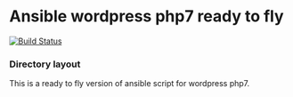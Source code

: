 Ansible wordpress php7 ready to fly
===

[![Build Status](https://travis-ci.org/FinalCoffee/ansible-wordpress-ready-to-fly.svg?branch=master)](https://travis-ci.org/FinalCoffee/ansible-wordpress-ready-to-fly)

### Directory layout

This is a ready to fly version of ansible script for wordpress php7.
